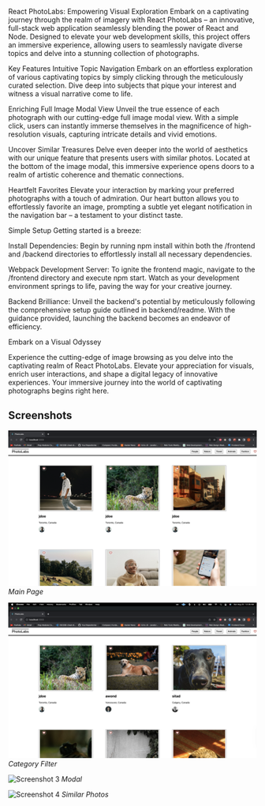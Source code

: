 React PhotoLabs: Empowering Visual Exploration
Embark on a captivating journey through the realm of imagery with React PhotoLabs – an innovative, full-stack web application seamlessly blending the power of React and Node. Designed to elevate your web development skills, this project offers an immersive experience, allowing users to seamlessly navigate diverse topics and delve into a stunning collection of photographs.

Key Features
Intuitive Topic Navigation
Embark on an effortless exploration of various captivating topics by simply clicking through the meticulously curated selection. Dive deep into subjects that pique your interest and witness a visual narrative come to life.

Enriching Full Image Modal View
Unveil the true essence of each photograph with our cutting-edge full image modal view. With a simple click, users can instantly immerse themselves in the magnificence of high-resolution visuals, capturing intricate details and vivid emotions.

Uncover Similar Treasures
Delve even deeper into the world of aesthetics with our unique feature that presents users with similar photos. Located at the bottom of the image modal, this immersive experience opens doors to a realm of artistic coherence and thematic connections.

Heartfelt Favorites
Elevate your interaction by marking your preferred photographs with a touch of admiration. Our heart button allows you to effortlessly favorite an image, prompting a subtle yet elegant notification in the navigation bar – a testament to your distinct taste.

Simple Setup
Getting started is a breeze:

Install Dependencies: Begin by running npm install within both the /frontend and /backend directories to effortlessly install all necessary dependencies.

Webpack Development Server: To ignite the frontend magic, navigate to the /frontend directory and execute npm start. Watch as your development environment springs to life, paving the way for your creative journey.

Backend Brilliance: Unveil the backend's potential by meticulously following the comprehensive setup guide outlined in backend/readme. With the guidance provided, launching the backend becomes an endeavor of efficiency.

Embark on a Visual Odyssey

Experience the cutting-edge of image browsing as you delve into the captivating realm of React PhotoLabs. Elevate your appreciation for visuals, enrich user interactions, and shape a digital legacy of innovative experiences. Your immersive journey into the world of captivating photographs begins right here.



## Screenshots

![Screenshot 1](https://github.com/Lionheart250/photolab-project/blob/main/docs/Homepage.png?raw=true)
*Main Page*

![Screenshot 2](https://github.com/Lionheart250/photolab-project/blob/main/docs/Animalscategory.png?raw=true)
*Category Filter*

![Screenshot 3](https://github.com/Lionheart250/photolab-project/blob/main/docs/Modal.png?raw=true)
*Modal*

![Screenshot 4](https://github.com/Lionheart250/photolab-project/blob/main/docs/SimilarPhotos.png?raw=true)
*Similar Photos*


